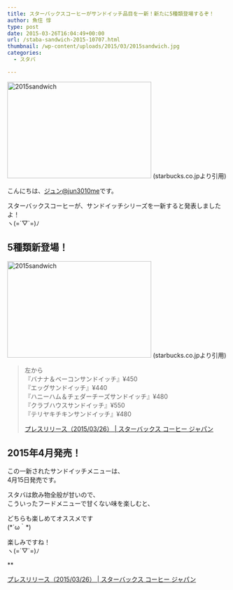 ```yaml
---
title: スターバックスコーヒーがサンドイッチ品目を一新！新たに5種類登場するぞ！
author: 魚住 惇
type: post
date: 2015-03-26T16:04:49+00:00
url: /staba-sandwich-2015-10707.html
thumbnail: /wp-content/uploads/2015/03/2015sandwich.jpg
categories:
  - スタバ

---
```

<img decoding="async" loading="lazy" src="/wp-content/uploads/2015/03/2015sandwich.jpg" alt="2015sandwich" title="2015sandwich.jpg" border="0" width="329" height="220" />  
(starbucks.co.jpより引用)<!--more-->

こんにちは、[ジュン@jun3010me][1]です。

スターバックスコーヒーが、サンドイッチシリーズを一新すると発表しましたよ！  
ヽ(=´▽\`=)ﾉ

## 5種類新登場！

<img decoding="async" loading="lazy" src="/wp-content/uploads/2015/03/2015sandwich.jpg" alt="2015sandwich" title="2015sandwich.jpg" border="0" width="329" height="220" />  
(starbucks.co.jpより引用)

> 左から  
> 『バナナ＆ベーコンサンドイッチ』¥450  
> 『エッグサンドイッチ』¥440  
> 『ハニーハム＆チェダーチーズサンドイッチ』¥480  
> 『クラブハウスサンドイッチ』¥550  
> 『テリヤキチキンサンドイッチ』¥480
> 
> <p class="origin">
>   <a href="http://www.starbucks.co.jp/press_release/pr2014-1198.php" target="new">プレスリリース（2015/03/26） | スターバックス コーヒー ジャパン</a>
> </p>



## 2015年4月発売！

この一新されたサンドイッチメニューは、  
4月15日発売です。

スタバは飲み物全般が甘いので、  
こういったフードメニューで甘くない味を楽しむと、

どちらも楽しめてオススメです  
(\*´ω｀\*)

楽しみですね！  
ヽ(=´▽\`=)ﾉ

**</p> 

<a href="http://www.starbucks.co.jp/press_release/pr2014-1198.php" target="_blank">プレスリリース（2015/03/26） | スターバックス コーヒー ジャパン</a>

</b>

 [1]: https://twitter.com/jun3010me